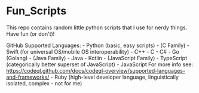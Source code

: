 # Fun_Scripts

This repo contains random little python scripts that I use for nerdy things. Have fun (or don't)!

GitHub Supported Languages:
    - Python (basic, easy scripts)
    - (C Family)
        - Swift (for universal OS/mobile OS interoperability)
        - C++
        - C
        - C#
        - Go (Golang)
        - (Java Family)
            - Java
            - Kotlin
        - (JavaScript Family)
            - TypeScript (categorically better superset of JavaScript)
            - JavaScript
For more info see: https://codeql.github.com/docs/codeql-overview/supported-languages-and-frameworks/
    - Ruby (high-level developer language, linguistically isolated, complex - not for me)
